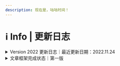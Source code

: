 ```yaml
---
description: 现在是，咕咕时间！
---
```


# ℹ Info | 更新日志

<details>

<summary>Version 2022 更新日志｜最近更新日期：2022.11.24</summary>

#### Version 2022 Update 10 · 2022.11.24

* 编写1.2-Ex小节相关内容
* 初步准备1.3节相关内容

#### Version 2022 Update 9 · 2022.11.23

* 编写1.2.2小节相关内容

#### Version 2022 Update 8 · 2022.11.21

* 文章篇幅简化准备
* 初步准备1.2.1、1.2.2小节相关内容
* 文章框架微调

#### Version 2022 Update 7 · 2022.11.20

* 增加“参考文献“相关内容
* 更新1.2节相关内容
* 细化文章目录框架

#### Version 2022 Update 6 · 2022.11.6

* 重写1.1节相关内容
* 增加“免root玩机“相关框架
* 增加鸣谢相关内容
* 更新教程整体目录结构

#### Version 2022 Update 5 · 2022.11.5

* 迁移教程至GitBook
* 拆分整篇文章为更小的章节，更改文章结构为目录式
* 更换版本命名规则，从Version 2开始，不再沿用x.x的大小版本号，改为年份+文章迭代次数，同一天内的修改均看作一次迭代

#### Version 1.3 · 2022.10.15

* 新增各厂商Bootloader解锁表格相关内容

#### Version 1.2 · 2022.10.4

* 新增各厂商Bootloader解锁表格相关内容
* 新增运营商相关内容

#### Version 1.1 · 2022.7.20

* 新增Overture、Chapter 1相关内容

#### Version 1.0 · 2022.7.16

* 教程第一版框架定型
* 新增Overture相关内容

</details>

<details>

<summary>文章框架完成状态｜第一版</summary>

* Chapter 1 - Bootloader
  * [x] 1.1 Bootloader简介
  * [ ] 1.2 解锁资格查询
  * [ ] 1.2-Ex 简易验机思路
  * [ ] 1.3 解锁方式介绍
  * [ ] 1.3-Ex 回锁教程
  * [ ] 1.4 不能解锁的情况下体验部分玩机软件

<!---->

* Chapter 2 - 刷入Magisk
  *

<!---->

* Chapter 3 - Magisk上手
  *

<!---->

* Chapter 4 - 免解锁玩机
  *

<!---->

* Chapter 5 - 问题排查
  *

<!---->

* Chapter 6 - 第三方ROM
  *

<!---->

* Chapter 7 - 选购新手机

</details>

